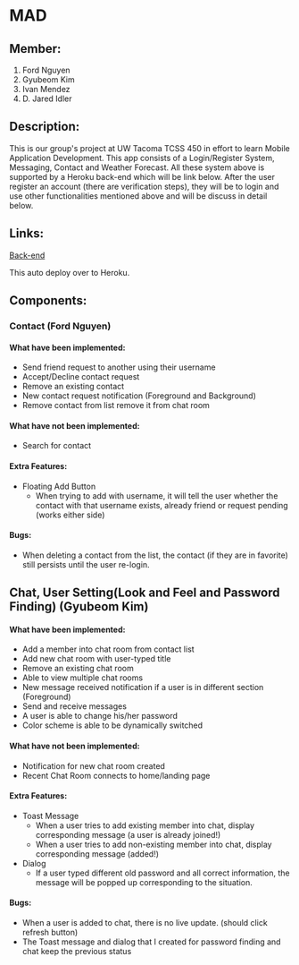 # MAD
## Member: 
1. Ford Nguyen
2. Gyubeom Kim
3. Ivan Mendez
4. D. Jared Idler
## Description:
This is our group's project at UW Tacoma TCSS 450 in effort to learn Mobile Application Development. This app consists of a Login/Register System, Messaging, Contact and Weather Forecast. All these system above is supported by a Heroku back-end which will be link below. After the user register an account (there are verification steps), they will be to login and use other functionalities mentioned above and will be discuss in detail below.
## Links:
[Back-end](https://github.com/gyubeomK/mobileapp-group-backend)

This auto deploy over to Heroku.
## Components:
### Contact (Ford Nguyen)
#### What have been implemented:
* Send friend request to another using their username
* Accept/Decline contact request
* Remove an existing contact
* New contact request notification (Foreground and Background)
* Remove contact from list remove it from chat room
#### What have not been implemented:
* Search for contact
#### Extra Features:
* Floating Add Button
    - When trying to add with username, it will tell the user whether the contact with that username exists, already friend or request pending (works either side)
#### Bugs:
* When deleting a contact from the list, the contact (if they are in favorite) still persists until the user re-login.

## Chat, User Setting(Look and Feel and Password Finding) (Gyubeom Kim)
#### What have been implemented:
*	Add a member into chat room from contact list 
*   Add new chat room with user-typed title
*	Remove an existing chat room
*	Able to view multiple chat rooms
*	New message received notification if a user is in different section (Foreground)
*	Send and receive messages
*	A user is able to change his/her password
*	Color scheme is able to be dynamically switched 
#### What have not been implemented:
*	Notification for new chat room created
*	Recent Chat Room connects to home/landing page
#### Extra Features:
*	Toast Message
    - When a user tries to add existing member into chat, display corresponding message (a user is already joined!)
    - When a user tries to add non-existing member into chat, display corresponding message (added!)
*	Dialog
    - If a user typed different old password and all correct information, the message will be popped up corresponding to the situation.
#### Bugs:
*    When a user is added to chat, there is no live update. (should click refresh button)
*    The Toast message and dialog that I created for password finding and chat keep the previous status
